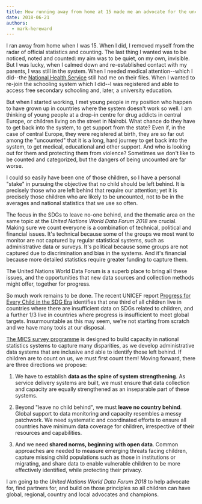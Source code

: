 ```yaml
---
title: How running away from home at 15 made me an advocate for the uncounted
date: 2018-06-21
authors:
  - mark-hereward
---
```


I ran away from home when I was 15. When I did, I removed myself from the radar
of official statistics and counting. The last thing I wanted was to be noticed,
noted and counted: my aim was to be quiet, on my own, invisible. But I was
lucky, when I calmed down and re-established contact with my parents, I was
still in the system. When I needed medical attention--which I did--the
[National Health Service](https://www.nhs.uk/) still had me on their files. When
I wanted to re-join the schooling system which I did--I was registered and able
to access free secondary schooling and, later, a university education.

But when I started working, I met young people in my position who happen to have
grown up in countries where the system doesn't work so well. I am thinking of
young people at a drop-in centre for drug addicts in central Europe, or children
living on the street in Nairobi. What chance do they have to get back into the
system, to get support from the state? Even if, in the case of central Europe,
they were registered at birth, they are so far out among the "uncounted" that it
is a long, hard journey to get back into the system, to get medical, educational
and other support. And who is looking out for them and protecting them from
violence? Sometimes we don't like to be counted and categorized, but the dangers
of being uncounted are far worse.

I could so easily have been one of those children, so I have a personal "stake"
in pursuing the objective that no child should be left behind. It is precisely
those who are left behind that require our attention; yet it is precisely those
children who are likely to be uncounted, not to be in the averages and national
statistics that we use so often.

The focus in the SDGs to leave no-one behind, and the thematic area on the same
topic at the _United Nations World Data Forum 2018_ are crucial. Making sure we
count everyone is a combination of technical, political and financial issues.
It's technical because some of the groups we most want to monitor are not
captured by regular statistical systems, such as administrative data or surveys.
It's political because some groups are not captured due to discrimination and
bias in the systems. And it's financial because more detailed statistics require
greater funding to capture them.

The United Nations World Data Forum is a superb place to bring all these issues,
and the opportunities that new data sources and collection methods might offer,
together for progress.

So much work remains to be done. The recent UNICEF report
[Progress for Every Child in the SDG Era](https://data.unicef.org/resources/progress-for-every-child-2018/)
identifies that one third of all children live in countries where there are
insufficient data on SDGs related to children, and a further 1/3 live in
countries where progress is insufficient to meet global targets. Insurmountable
as this may seem, we're not starting from scratch and we have many tools at our
disposal.

[The MICS survey programme](http://mics.unicef.org/) is designed to build
capacity in national statistics systems to capture many disparities, as we
develop administrative data systems that are inclusive and able to identify
those left behind. If children are to count on us, we must first count them!
Moving forward, there are three directions we propose:

1.  We have to establish **data as the spine of system strengthening**. As
    service delivery systems are built, we must ensure that data collection and
    capacity are equally strengthened as an inseparable part of these systems.

2.  Beyond "leave no child behind", we must **leave no country behind**. Global
    support to data monitoring and capacity resembles a messy patchwork. We need
    systematic and coordinated efforts to ensure all countries have minimum data
    coverage for children, irrespective of their resources and capabilities.

3.  And we need **shared norms, beginning with open data**. Common approaches
    are needed to measure emerging threats facing children, capture missing
    child populations such as those in institutions or migrating, and share data
    to enable vulnerable children to be more effectively identified, while
    protecting their privacy.

I am going to the _United Nations World Data Forum 2018_ to help advocate for,
find partners for, and build on those principles so all children can have
global, regional, country and local advocates and champions.
